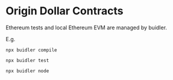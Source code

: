 Origin Dollar Contracts
=======================

Ethereum tests and local Ethereum EVM are managed by buidler.

E.g.

`npx buidler compile`

`npx buidler test`

`npx buidler node`
